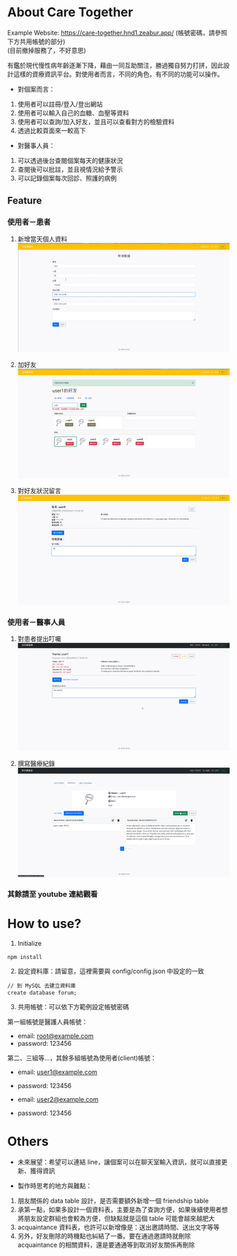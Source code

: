 # About Care Together

Example Website: https://care-together.hnd1.zeabur.app/ (帳號密碼，請參照下方共用帳號的部分)  
(目前撤掉服務了，不好意思)

有鑑於現代慢性病年齡逐漸下降，藉由一同互助關注，勝過獨自努力打拼，因此設計這樣的資療資訊平台。對使用者而言，不同的角色，有不同的功能可以操作。

* 對個案而言：
1. 使用者可以註冊/登入/登出網站
2. 使用者可以輸入自己的血糖、血壓等資料
3. 使用者可以查詢/加入好友，並且可以查看對方的檢驗資料
4. 透過比較頁面來一較高下

* 對醫事人員：
1. 可以透過後台查閱個案每天的健康狀況
2. 查閱後可以批註，並且視情況給予警示
3. 可以記錄個案每次回診、照護的病例

## Feature

### 使用者－患者
1. 新增當天個人資料
![image](https://github.com/Wei-Hsiang86/care-together/blob/main/public/demo/add-data.gif)

2. 加好友
![image](https://github.com/Wei-Hsiang86/care-together/blob/main/public/demo/add-friend.gif)

3. 對好友狀況留言
![image](https://github.com/Wei-Hsiang86/care-together/blob/main/public/demo/add-comment.gif)

### 使用者－醫事人員
1. 對患者提出叮囑
![image](https://github.com/Wei-Hsiang86/care-together/blob/main/public/demo/add-note.gif)

2. 撰寫醫療紀錄
![image](https://github.com/Wei-Hsiang86/care-together/blob/main/public/demo/add-record.gif)

### 其餘請至 youtube 連結觀看

# How to use?

1. Initialize
```
npm install
```

2. 設定資料庫：請留意，這裡需要與 config/config.json 中設定的一致
```
// 到 MySQL 去建立資料庫
create database forum;
```

3. 共用帳號：可以依下方範例設定帳號密碼

第一組帳號是醫護人員帳號：
  * email: root@example.com
  * password: 123456

第二、三組等...，其餘多組帳號為使用者(client)帳號：
  * email: user1@example.com
  * password: 123456

  * email: user2@example.com
  * password: 123456

# Others

* 未來展望：希望可以連結 line，讓個案可以在聊天室輸入資訊，就可以直接更新、獲得資訊

* 製作時思考的地方與難點：  
1. 朋友關係的 data table 設計，是否需要額外新增一個 friendship table
2. 承第一點，如果多設計一個資料表，主要是為了查詢方便，如果後續使用者想將朋友設定群組也會較為方便，但缺點就是這個 table 可能會越來越肥大
3. acquaintance 資料表，也許可以新增像是：送出邀請時間、送出文字等等
4. 另外，好友刪除的時機點也糾結了一番。要在通過邀請時就刪除 acquaintance 的相關資料，還是要通通等到取消好友關係再刪除
